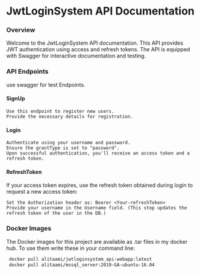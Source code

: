 **<h1>JwtLoginSystem API Documentation</h1>**
**<h3>Overview</h3>**

Welcome to the JwtLoginSystem API documentation. This API provides JWT authentication using access and refresh tokens. The API is equipped with Swagger for interactive documentation and testing.

**<h3>API Endpoints**</h3>
use swagger for test Endpoints.
**<h4>SignUp**</h4>

    Use this endpoint to register new users.
    Provide the necessary details for registration.

**<h4>Login</h4>**

    Authenticate using your username and password.
    Ensure the grantType is set to "password".
    Upon successful authentication, you'll receive an access token and a refresh token.

**<h4>RefreshToken**</h4>

If your access token expires, use the refresh token obtained during login to request a new access token:

    Set the Authorization header as: Bearer <Your-refreshToken>
    Provide your username in the Username field. (This step updates the refresh token of the user in the DB.)

**<h3>Docker Images**</h3>

The Docker images for this project are available as .tar files in my docker hub.
To use them write these in your command line:

```bash
 docker pull alitaami/jwtloginsystem_api-webapp:latest 
 docker pull alitaami/mssql_server:2019-GA-ubuntu-16.04 
 
